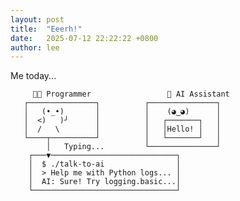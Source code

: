 ```yaml
---
layout: post
title:  "Eeerh!"
date:   2025-07-12 22:22:22 +0800
author: lee
---
```


Me today...


         👨‍💻 Programmer                 🤖 AI Assistant
       ┌───────────────┐          ┌───────────────┐
       │   (•_•)       │          │    (◕‿◕)      │
       │  <)   )╯      │          │   ┌───────┐   │
       │  /   \        │          │   │Hello! │   │
       └────┬──────────┘          │   └───────┘   │
            │   Typing...         └───────────────┘
        ┌───▼────────────────────────────┐
        │  $ ./talk-to-ai                │
        │  > Help me with Python logs... │
        │  AI: Sure! Try logging.basic...│
        └────────────────────────────────┘
